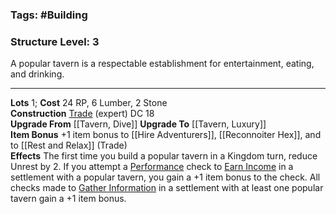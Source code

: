 ### Tags: #Building 
### Structure Level: 3

A popular tavern is a respectable establishment for entertainment, eating, and drinking.

---

**Lots** 1; **Cost** 24 RP, 6 Lumber, 2 Stone  
**Construction** [Trade](https://2e.aonprd.com/Skills.aspx?ID=31) (expert) DC 18  
**Upgrade From** [[Tavern, Dive]] 
**Upgrade To** [[Tavern, Luxury]]  
**Item Bonus** +1 item bonus to [[Hire Adventurers]], [[Reconnoiter Hex]], and to [[Rest and Relax]] (Trade)  
**Effects** The first time you build a popular tavern in a Kingdom turn, reduce Unrest by 2. If you attempt a [Performance](https://2e.aonprd.com/Skills.aspx?ID=12) check to [Earn Income](https://2e.aonprd.com/Actions.aspx?ID=23) in a settlement with a popular tavern, you gain a +1 item bonus to the check. All checks made to [Gather Information](https://2e.aonprd.com/Actions.aspx?ID=49) in a settlement with at least one popular tavern gain a +1 item bonus.